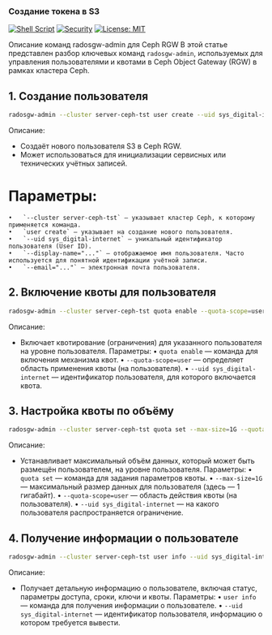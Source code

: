 ### Создание токена в S3
[![Shell Script](https://img.shields.io/badge/language-bash-blue?logo=gnu-bash)](https://www.gnu.org/software/bash/)
[![Security](https://img.shields.io/badge/security-hardened-critical?logo=linux)](https://github.com/topics/security)
[![License: MIT](https://img.shields.io/badge/license-MIT-green.svg)](LICENSE)

Описание команд radosgw-admin для Ceph RGW
В этой статье представлен разбор ключевых команд `radosgw-admin`, используемых для управления пользователями и квотами в Ceph Object Gateway (RGW) в рамках кластера Ceph.
## 1. Создание пользователя
``` bash
radosgw-admin --cluster server-ceph-tst user create --uid sys_digital-internet --display-name="sys_digital-internet DIGITALBNK-17488" --email="email@email.com"
```
Описание:
 - Создаёт нового пользователя S3 в Ceph RGW.
 - Может использоваться для инициализации сервисных или технических учётных записей.
# Параметры:
	•	`--cluster server-ceph-tst` — указывает кластер Ceph, к которому применяется команда.
	•	`user create` — указывает на создание нового пользователя.
	•	`--uid sys_digital-internet` — уникальный идентификатор пользователя (User ID).
	•	`--display-name="..."` — отображаемое имя пользователя. Часто используется для понятной идентификации учётной записи.
	•	`--email="..."` — электронная почта пользователя.
## 2. Включение квоты для пользователя
``` bash
radosgw-admin --cluster server-ceph-tst quota enable --quota-scope=user --uid sys_digital-internet
```
Описание:
 - Включает квотирование (ограничения) для указанного пользователя на уровне пользователя.
Параметры:
	•	`quota enable` — команда для включения механизма квот.
	•	`--quota-scope=user` — определяет область применения квоты (на пользователя).
	•	`--uid sys_digital-internet` — идентификатор пользователя, для которого включается квота.
## 3. Настройка квоты по объёму
``` bash
radosgw-admin --cluster server-ceph-tst quota set --max-size=1G --quota-scope=user --uid sys_digital-internet
```
Описание:
 - Устанавливает максимальный объём данных, который может быть размещён пользователем, на уровне пользователя.
Параметры:
	•	`quota set` — команда для задания параметров квоты.
	•	`--max-size=1G` — максимальный размер данных для пользователя (здесь — 1 гигабайт).
	•	`--quota-scope=user` — область действия квоты (на пользователя).
	•	`--uid sys_digital-internet` — на какого пользователя распространяется ограничение.
## 4. Получение информации о пользователе
``` bash
radosgw-admin --cluster server-ceph-tst user info --uid sys_digital-internet
```
Описание:
 - Получает детальную информацию о пользователе, включая статус, параметры доступа, сроки, ключи и квоты.
Параметры:
	•	`user info` — команда для получения информации о пользователе.
	•	`--uid sys_digital-internet` — идентификатор пользователя, информацию о котором требуется вывести.
